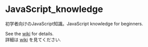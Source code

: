 # JavaScript_knowledge
初学者向けのJavaScript知識。JavaScript knowledge for beginners.

See the [wiki](https://github.com/Hiroyuki-Moriya/JavaScript_knowledge/wiki) for details.  
詳細は [wiki](https://github.com/Hiroyuki-Moriya/JavaScript_knowledge/wiki) を見てください.  
